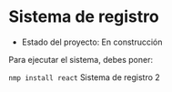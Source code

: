 <h1>Sistema de registro</h1>

- Estado del proyecto: En construcción

Para ejecutar el sistema, debes poner:

```nmp install react```
Sistema de registro 2
